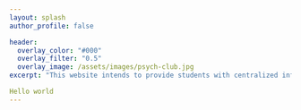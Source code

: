 ```yaml
---
layout: splash
author_profile: false

header:
  overlay_color: "#000"
  overlay_filter: "0.5"
  overlay_image: /assets/images/psych-club.jpg
excerpt: "This website intends to provide students with centralized information about the psychology department, faculty, courses, and resources for professional development. This website contains resources for students looking for help with academics, internships, jobs, graduate school, and more."

Hello world
---
```

